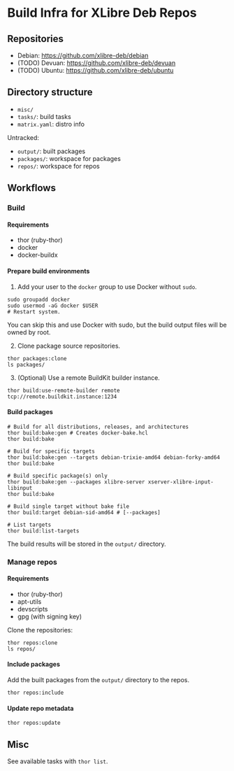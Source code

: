 # Build Infra for XLibre Deb Repos

## Repositories

- Debian: https://github.com/xlibre-deb/debian
- (TODO) Devuan: https://github.com/xlibre-deb/devuan
- (TODO) Ubuntu: https://github.com/xlibre-deb/ubuntu

## Directory structure

- `misc/`
- `tasks/`: build tasks
- `matrix.yaml`: distro info

Untracked:

- `output/`: built packages
- `packages/`: workspace for packages
- `repos/`: workspace for repos

## Workflows

### Build
#### Requirements

- thor (ruby-thor)
- docker
- docker-buildx

#### Prepare build environments

1. Add your user to the `docker` group to use Docker without `sudo`.
  ```
  sudo groupadd docker
  sudo usermod -aG docker $USER
  # Restart system.
  ```
  You can skip this and use Docker with sudo, but the build output files will be owned by root.

2. Clone package source repositories.
  ```
  thor packages:clone
  ls packages/
  ```

3. (Optional) Use a remote BuildKit builder instance.
  ```
  thor build:use-remote-builder remote tcp://remote.buildkit.instance:1234
  ```

#### Build packages

```
# Build for all distributions, releases, and architectures
thor build:bake:gen # Creates docker-bake.hcl
thor build:bake

# Build for specific targets
thor build:bake:gen --targets debian-trixie-amd64 debian-forky-amd64
thor build:bake

# Build specific package(s) only
thor build:bake:gen --packages xlibre-server xserver-xlibre-input-libinput
thor build:bake

# Build single target without bake file
thor build:target debian-sid-amd64 # [--packages]

# List targets
thor build:list-targets
```

The build results will be stored in the `output/` directory.

### Manage repos
#### Requirements

- thor (ruby-thor)
- apt-utils
- devscripts
- gpg (with signing key)

Clone the repositories:

```
thor repos:clone
ls repos/
```

#### Include packages

Add the built packages from the `output/` directory to the repos.

```
thor repos:include
```

#### Update repo metadata

```
thor repos:update
```

## Misc

See available tasks with `thor list`.
